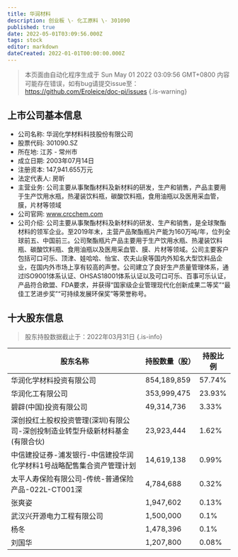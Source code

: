 ```yaml
---
title: 华润材料
description: 创业板 \- 化工原料 \- 301090
published: true
date: 2022-05-01T03:09:56.000Z
tags: stock
editor: markdown
dateCreated: 2022-01-01T00:00:00.000Z
---
```


> 本页面由自动化程序生成于 Sun May 01 2022 03:09:56 GMT+0800
> 内容可能存在错误，如有bug请提交issue至：https://github.com/Eroleice/doc-pi/issues
{.is-warning}

## 上市公司基本信息
- 公司名称: 华润化学材料科技股份有限公司
- 股票代码: 301090.SZ
- 所在地: 江苏 - 常州市
- 成立日期: 2003年07月14日
- 注册资本: 147,941.655万元
- 法定代表人: 房昕
- 主营业务: 公司主要从事聚酯材料及新材料的研发，生产和销售，产品主要用于生产饮用水瓶，热灌装饮料瓶，碳酸饮料瓶，食用油瓶以及医用采血管，膜，片材等领域
- 公司官网: www.crcchem.com
- 公司介绍: 公司主要从事聚酯材料及新材料的研发、生产和销售，是全球聚酯材料的领军企业。至2019年末，主营产品聚酯瓶片产能为160万吨/年，位列全球前五、中国前三。公司聚酯瓶片产品主要用于生产饮用水瓶、热灌装饮料瓶、碳酸饮料瓶、食用油瓶以及医用采血管、膜、片材等领域。公司主要客户包括可口可乐、顶津、娃哈哈、怡宝、农夫山泉等国内外知名大型饮料品企业，在国内外市场上享有较高的声誉。公司建立了良好生产质量管理体系，通过ISO9001体系认证、OHSAS18001体系认证以及可口可乐、百事可乐认证，产品符合欧盟、FDA要求，并获得“国家级企业管理现代化创新成果二等奖”“最佳工艺进步奖”“可持续发展环保奖”等荣誉称号。


## 十大股东信息
> 股东持股数据截止于：2022年03月31日
{.is-info}

| 股东名称 | 持股数量（股） | 持股比例 |
| --- | --- | --- |
| 华润化学材料投资有限公司 | 854,189,859 | 57.74% |
| 华润化工有限公司 | 353,999,475 | 23.93% |
| 碧辟(中国)投资有限公司 | 49,314,736 | 3.33% |
| 深创投红土股权投资管理(深圳)有限公司-深创投制造业转型升级新材料基金(有限合伙) | 23,923,444 | 1.62% |
| 中信建投证券-浦发银行-中信建投华润化学材料1号战略配售集合资产管理计划 | 14,619,138 | 0.99% |
| 太平人寿保险有限公司-传统-普通保险产品-022L-CT001深 | 4,784,688 | 0.32% |
| 张爽姿 | 1,947,602 | 0.13% |
| 武汉兴开源电力工程有限公司 | 1,500,000 | 0.1% |
| 杨冬 | 1,478,396 | 0.1% |
| 刘国华 | 1,207,800 | 0.08% |





